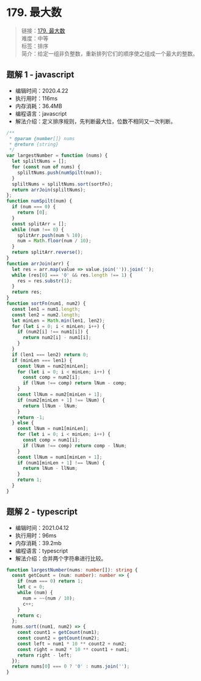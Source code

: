 # 179. 最大数

> 链接：[179. 最大数](https://leetcode-cn.com/problems/largest-number/)  
> 难度：中等  
> 标签：排序  
> 简介：给定一组非负整数，重新排列它们的顺序使之组成一个最大的整数。

## 题解 1 - javascript

- 编辑时间：2020.4.22
- 执行用时：116ms
- 内存消耗：36.4MB
- 编程语言：javascript
- 解法介绍：定义排序规则，先判断最大位，位数不相同又一次判断。

```javascript
/**
 * @param {number[]} nums
 * @return {string}
 */
var largestNumber = function (nums) {
  let spliltNums = [];
  for (const num of nums) {
    spliltNums.push(numSpilt(num));
  }
  spliltNums = spliltNums.sort(sortFn);
  return arrJoin(spliltNums);
};
function numSpilt(num) {
  if (num === 0) {
    return [0];
  }
  const splitArr = [];
  while (num !== 0) {
    splitArr.push(num % 10);
    num = Math.floor(num / 10);
  }
  return splitArr.reverse();
}
function arrJoin(arr) {
  let res = arr.map(value => value.join('')).join('');
  while (res[0] === '0' && res.length !== 1) {
    res = res.substr(1);
  }
  return res;
}
function sortFn(num1, num2) {
  const len1 = num1.length;
  const len2 = num2.length;
  let minLen = Math.min(len1, len2);
  for (let i = 0; i < minLen; i++) {
    if (num2[i] !== num1[i]) {
      return num2[i] - num1[i];
    }
  }
  if (len1 === len2) return 0;
  if (minLen === len1) {
    const lNum = num2[minLen];
    for (let i = 0; i < minLen; i++) {
      const comp = num2[i];
      if (lNum !== comp) return lNum - comp;
    }
    const llNum = num2[minLen + 1];
    if (num2[minLen + 1] !== lNum) {
      return llNum - lNum;
    }
    return -1;
  } else {
    const lNum = num1[minLen];
    for (let i = 0; i < minLen; i++) {
      const comp = num1[i];
      if (lNum !== comp) return comp - lNum;
    }
    const llNum = num1[minLen + 1];
    if (num1[minLen + 1] !== lNum) {
      return lNum - llNum;
    }
    return 1;
  }
}
```

## 题解 2 - typescript

- 编辑时间：2021.04.12
- 执行用时：96ms
- 内存消耗：39.2mb
- 编程语言：typescript
- 解法介绍：合并两个字符串进行比较。

```typescript
function largestNumber(nums: number[]): string {
  const getCount = (num: number): number => {
    if (num === 0) return 1;
    let c = 0;
    while (num) {
      num = ~~(num / 10);
      c++;
    }
    return c;
  };
  nums.sort((num1, num2) => {
    const count1 = getCount(num1);
    const count2 = getCount(num2);
    const left = num1 * 10 ** count2 + num2;
    const right = num2 * 10 ** count1 + num1;
    return right - left;
  });
  return nums[0] === 0 ? '0' : nums.join('');
}
```
